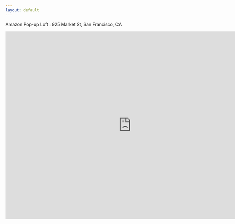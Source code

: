```yaml
---
layout: default
---
```

Amazon Pop-up Loft : 925 Market St, San Francisco, CA

<iframe
  width="800"
  height="600"
  frameborder="0" style="border:0"
  src="https://www.google.com/maps/embed/v1/search?key=AIzaSyDts83seAFuoTpHj96riXxJCG0q26oNsgY&q=Amazon Loft in SF&zoom=13" allowfullscreen>
</iframe>
